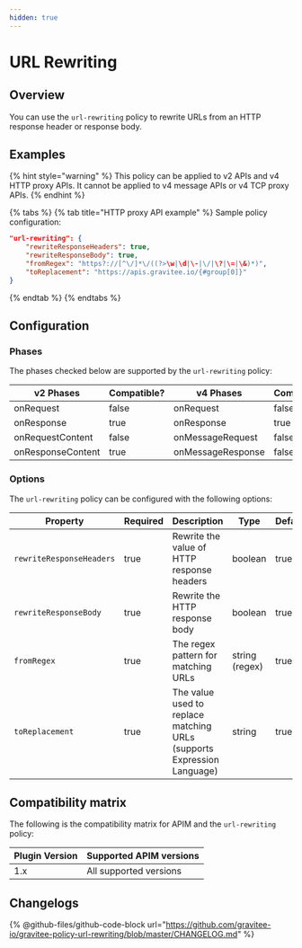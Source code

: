 ```yaml
---
hidden: true
---
```


# URL Rewriting

## Overview

You can use the `url-rewriting` policy to rewrite URLs from an HTTP response header or response body.

## Examples

{% hint style="warning" %}
This policy can be applied to v2 APIs and v4 HTTP proxy APIs. It cannot be applied to v4 message APIs or v4 TCP proxy APIs.
{% endhint %}

{% tabs %}
{% tab title="HTTP proxy API example" %}
Sample policy configuration:

```json
"url-rewriting": {
    "rewriteResponseHeaders": true,
    "rewriteResponseBody": true,
    "fromRegex": "https?://[^\/]*\/((?>\w|\d|\-|\/|\?|\=|\&)*)",
    "toReplacement": "https://apis.gravitee.io/{#group[0]}"
}
```
{% endtab %}
{% endtabs %}

## Configuration

### Phases

The phases checked below are supported by the `url-rewriting` policy:

<table data-full-width="false"><thead><tr><th width="202">v2 Phases</th><th width="139" data-type="checkbox">Compatible?</th><th width="198">v4 Phases</th><th data-type="checkbox">Compatible?</th></tr></thead><tbody><tr><td>onRequest</td><td>false</td><td>onRequest</td><td>false</td></tr><tr><td>onResponse</td><td>true</td><td>onResponse</td><td>true</td></tr><tr><td>onRequestContent</td><td>false</td><td>onMessageRequest</td><td>false</td></tr><tr><td>onResponseContent</td><td>true</td><td>onMessageResponse</td><td>false</td></tr></tbody></table>

### Options

The `url-rewriting` policy can be configured with the following options:

<table><thead><tr><th width="272">Property</th><th data-type="checkbox">Required</th><th width="226">Description</th><th width="136">Type</th><th>Default</th></tr></thead><tbody><tr><td><code>rewriteResponseHeaders</code></td><td>true</td><td>Rewrite the value of HTTP response headers</td><td>boolean</td><td>true</td></tr><tr><td><code>rewriteResponseBody</code></td><td>true</td><td>Rewrite the HTTP response body</td><td>boolean</td><td>true</td></tr><tr><td><code>fromRegex</code></td><td>true</td><td>The regex pattern for matching URLs</td><td>string (regex)</td><td>true</td></tr><tr><td><code>toReplacement</code></td><td>true</td><td>The value used to replace matching URLs (supports Expression Language)</td><td>string</td><td>true</td></tr></tbody></table>

## Compatibility matrix

The following is the compatibility matrix for APIM and the `url-rewriting` policy:

<table data-full-width="false"><thead><tr><th>Plugin Version</th><th>Supported APIM versions</th></tr></thead><tbody><tr><td>1.x</td><td>All supported versions</td></tr></tbody></table>

## Changelogs

{% @github-files/github-code-block url="https://github.com/gravitee-io/gravitee-policy-url-rewriting/blob/master/CHANGELOG.md" %}
